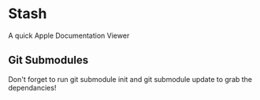 Stash
=====

A quick Apple Documentation Viewer

Git Submodules
--------------

Don't forget to run git submodule init and git submodule update to grab the dependancies!
